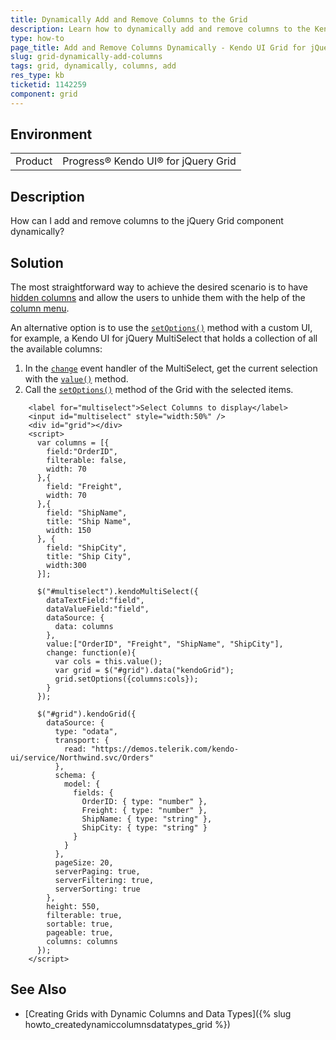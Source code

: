 ```yaml
---
title: Dynamically Add and Remove Columns to the Grid
description: Learn how to dynamically add and remove columns to the Kendo UI for jQuery Grid component.
type: how-to
page_title: Add and Remove Columns Dynamically - Kendo UI Grid for jQuery
slug: grid-dynamically-add-columns
tags: grid, dynamically, columns, add
res_type: kb
ticketid: 1142259
component: grid
---
```


## Environment

<table>
 <tr>
  <td>Product</td>
  <td>Progress® Kendo UI® for jQuery Grid</td>
 </tr>
</table>

## Description

How can I add and remove columns to the jQuery Grid component dynamically?

## Solution

The most straightforward way to achieve the desired scenario is to have [hidden columns](/api/javascript/ui/grid/configuration/columns.hidden) and allow the users to unhide them with the help of the [column menu](/api/javascript/ui/grid/configuration/columnmenu).

An alternative option is to use the [`setOptions()`](/api/javascript/ui/grid/methods/setoptions) method with a custom UI, for example, a Kendo UI for jQuery MultiSelect that holds a collection of all the available columns: 

1. In the [`change`](/api/javascript/ui/multiselect/events/change) event handler of the MultiSelect, get the current selection with the [`value()`](/api/javascript/ui/multiselect/methods/value) method.
1. Call the [`setOptions()`](/api/javascript/ui/grid/methods/setoptions) method of the Grid with the selected items.

```dojo
    <label for="multiselect">Select Columns to display</label>
    <input id="multiselect" style="width:50%" />
    <div id="grid"></div>
    <script>
      var columns = [{
        field:"OrderID",
        filterable: false,
        width: 70
      },{
        field: "Freight",
        width: 70
      },{
        field: "ShipName",
        title: "Ship Name",
        width: 150
      }, {
        field: "ShipCity",
        title: "Ship City",
        width:300
      }];
      
      $("#multiselect").kendoMultiSelect({
        dataTextField:"field",
        dataValueField:"field",
        dataSource: {
          data: columns
        },
        value:["OrderID", "Freight", "ShipName", "ShipCity"],
        change: function(e){
          var cols = this.value();
          var grid = $("#grid").data("kendoGrid");
          grid.setOptions({columns:cols});          
        }
      });

      $("#grid").kendoGrid({
        dataSource: {
          type: "odata",
          transport: {
            read: "https://demos.telerik.com/kendo-ui/service/Northwind.svc/Orders"
          },
          schema: {
            model: {
              fields: {
                OrderID: { type: "number" },
                Freight: { type: "number" },
                ShipName: { type: "string" },
                ShipCity: { type: "string" }
              }
            }
          },
          pageSize: 20,
          serverPaging: true,
          serverFiltering: true,
          serverSorting: true
        },
        height: 550,
        filterable: true,
        sortable: true,
        pageable: true,
        columns: columns
      });
    </script>
```

## See Also

* [Creating Grids with Dynamic Columns and Data Types]({% slug howto_createdynamiccolumnsdatatypes_grid %})
